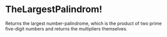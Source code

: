 # TheLargestPalindrom!
Returns the largest number-palindrome, which is the product of two prime five-digit numbers and returns the multipliers themselves. 
